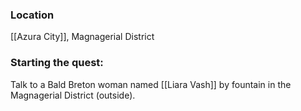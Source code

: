 ### Location
[[Azura City]], Magnagerial District
### Starting the quest: 
Talk to a Bald Breton woman named [[Liara Vash]] by fountain in the Magnagerial District (outside).
